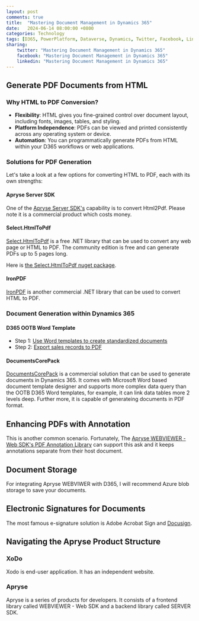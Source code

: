 ```yaml
---
layout: post
comments: true
title:  "Mastering Document Management in Dynamics 365"
date:   2024-06-14 08:00:00 +0800
categories: Technology
tags: [D365, PowerPlatform, Dataverse, Dynamics, Twitter, Facebook, LinkedIn]
sharing:
    twitter: "Mastering Document Management in Dynamics 365"
    facebook: "Mastering Document Management in Dynamics 365"
    linkedin: "Mastering Document Management in Dynamics 365"
---
```


## Generate PDF Documents from HTML
### Why HTML to PDF Conversion?

- **Flexibility**: HTML gives you fine-grained control over document layout, including fonts, images, tables, and styling.
- **Platform Independence**: PDFs can be viewed and printed consistently across any operating system or device.
- **Automation**: You can programmatically generate PDFs from HTML within your D365 workflows or web applications.

### Solutions for PDF Generation

Let's take a look at a few options for converting HTML to PDF, each with its own strengths:

#### Apryse Server SDK
One of the [Apryse Server SDK's](https://docs.apryse.com/documentation/samples/#html2pdf) capability is to convert Html2Pdf. Please note it is a commercial product which costs money.

#### Select.HtmlToPdf
[Select.HtmlToPdf](https://selectpdf.com/community-edition/) is a free .NET library that can be used to convert any web page or HTML to PDF. The community edition is free and can generate PDFs up to 5 pages long.

Here is [the Select.HtmlToPdf nuget package](https://www.nuget.org/packages/Select.HtmlToPdf/).

#### IronPDF
[IronPDF](https://ironpdf.com/) is another commercial .NET library that can be used to convert HTML to PDF. 

### Document Generation within Dynamics 365
#### D365 OOTB Word Template
* Step 1: [Use Word templates to create standardized documents](https://learn.microsoft.com/en-us/power-platform/admin/using-word-templates-dynamics-365)
* Step 2: [Export sales records to PDF](https://learn.microsoft.com/en-us/dynamics365/sales/create-quote-pdf)

#### DocumentsCorePack
[DocumentsCorePack](https://www.mscrm-addons.com/language/de-DE/Solutions/DocumentsCorePack) is a commercial solution that can be used to generate documents in Dynamics 365. It comes with Microsoft Word based document template designer and supports more complex data query than the OOTB D365 Word templates, for example, it can link data tables more 2 levels deep. Further more, it is capable of generateing documents in PDF format. 

## Enhancing PDFs with Annotation
This is another common scenario. Fortunately, The [Apryse WEBVIEWER - Web SDK's PDF Annotation Library](https://docs.apryse.com/documentation/web/guides/annotation/) can support this ask and it keeps annotations separate from their host document. 

## Document Storage
For integrating Apryse WEBVIWER with D365, I will recommend Azure blob storage to save your documents.

## Electronic Signatures for Documents
The most famous e-signature solution is Adobe Acrobat Sign and [Docusign](https://www.docusign.com/).

## Navigating the Apryse Product Structure
### XoDo
Xodo is end-user application. It has an independent website.

### Apryse
Apryse is a series of products for developers. It consists of a frontend library called WEBVIEWER - Web SDK and a backend library called SERVER SDK.